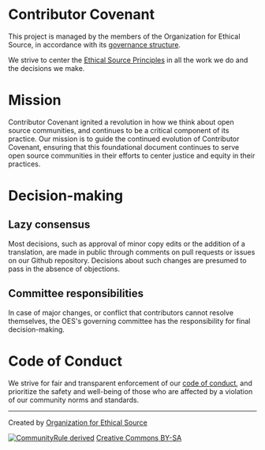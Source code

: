 # Contributor Covenant

This project is managed by the members of the Organization for Ethical Source, in
accordance with its [governance structure](https://ethicalsource.dev/governance/).

We strive to center the [Ethical Source Principles](https://ethicalsource.dev/principles/)
in all the work we do and the decisions we make.

# Mission

Contributor Covenant ignited a revolution in how we think about open source
communities, and continues to be a critical component of its practice.
Our mission is to guide the continued evolution of Contributor Covenant,
ensuring that this foundational document continues to serve open source
communities in their efforts to center justice and equity in their practices.

# Decision-making

## Lazy consensus

Most decisions, such as approval of minor copy edits or the addition of a translation,
are made in public through comments on pull requests or issues on our Github
repository. Decisions about such changes are presumed to pass in the absence of
objections.

## Committee responsibilities

In case of major changes, or conflict that contributors cannot resolve themselves,
the OES's governing committee has the responsibility for final decision-making.

# Code of Conduct

We strive for fair and transparent enforcement of our [code of conduct](https://github.com/EthicalSource/contributor_covenant/blob/release/CODE_OF_CONDUCT.md), 
and prioritize the safety and well-being of those who are affected by a violation of 
our community norms and standards.

---

Created by [Organization for Ethical Source](https://ethicalsource.dev)

[![CommunityRule derived](https://communityrule.info/assets/CommunityRule-derived-000000.svg)](https://communityrule.info)
[Creative Commons BY-SA](https://creativecommons.org/licenses/by-sa/4.0/)